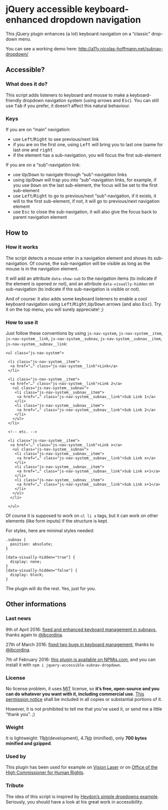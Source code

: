 # jQuery accessible keyboard-enhanced dropdown navigation
This jQuery plugin enhances (a lot) keyboard navigation on a “classic” drop-down menu.

You can see a working demo here: http://a11y.nicolas-hoffmann.net/subnav-dropdown/

<h2 id="accessible">Accessible?</h2>
 
 <h3 class="mt0" id="what-does-it-do">What does it do?</h3>
 
 <p>This script adds listeners to keyboard and mouse to make a keyboard-friendly dropdown navigation system (using arrows and <kbd>Esc</kbd>). You can still use <kbd>Tab</kbd> if you prefer, it doesn’t affect this natural behaviour.</p>
 
 <h3 class="mt0" id="keys">Keys</h3>
 
 <p>If you are on “main” navigation:</p>
 
 <ul>
 	<li>use <kbd>Left</kbd>/<kbd>Right</kbd> to see previous/next link</li>
	<li>if you are on the first one, using <kbd>Left</kbd> will bring you to last one (same for last one and <kbd>right</kbd></li>
 	<li>if the element has a sub-navigation, you will focus the first sub-element</li>
 </ul>

 <p>If you are on a “sub”-navigation link:</p>

 <ul>
 	<li>use <kbd>Up</kbd>/<kbd>Down</kbd> to navigate through “sub”-navigation links</li>
	<li>using <kbd>Up</kbd>/<kbd>Down</kbd> will trap you into “sub”-navigation links, for example, if you use <kbd>Down</kbd> on the last sub-element, the focus will be set to the first sub-element</li>
	<li>use <kbd>Left</kbd>/<kbd>Right</kbd> to go to previous/next “sub”-navigation, if it exists, it will to the first sub-element, if not, it will go to previous/next navigation element</li>
 	<li>use <kbd>Esc</kbd> to close the sub-navigation, it will also give the focus back to parent navigation element</li>
 </ul>


 <h2 id="how-to">How to</h2>
 
 <h3 class="mt0" id="how-it-works">How it works</h3> 
 
 <p>The script detects a mouse enter in a navigation element and shows its sub-navigation. Of course, the sub-navigation will be visible as long as the mouse is in the navigation element.</p>
 
 <p>It will add an attribute <code>data-show-sub</code> to the navigation items (to indicate if the element is opened or not), and an attribute <code>data-visually-hidden</code> on sub-navigation (to indicate if the sub-navigation is visible or not).</p>
 
 <p>And of course: it also adds some keyboard listeners to enable a cool keyboard navigation using <kbd>Left</kbd>/<kbd>Right</kbd>,<kbd>Up</kbd>/<kbd>Down</kbd> arrows (and also <kbd>Esc</kbd>). Try it on the top menu, you will surely appreciate! ;)</p>
 
 <h3 class="mt0" id="how-to-use-it">How to use it</h3> 
 
 <p>Just follow these conventions by using <code>js-nav-system</code>, <code>js-nav-system__item</code>, <code>js-nav-system__link</code>, <code>js-nav-system__subnav</code>, <code>js-nav-system__subnav__item</code>, <code>js-nav-system__subnav__link</code>:</p>
 
   <pre><code class="language-markup">&lt;ul class="js-nav-system"&gt;

 &lt;li class="js-nav-system__item"&gt;
  &lt;a href="…" class="js-nav-system__link"&gt;Link&lt;/a&gt;
 &lt;/li&gt;

 &lt;li class="js-nav-system__item"&gt;
  &lt;a href="…" class="js-nav-system__link"&gt;Link 2&lt;/a&gt;
   &lt;ul class="js-nav-system__subnav"&gt;
    &lt;li class="js-nav-system__subnav__item"&gt;
     &lt;a href="…" class="js-nav-system__subnav__link"&gt;Sub Link 1&lt;/a&gt;
    &lt;/li&gt;
    &lt;li class="js-nav-system__subnav__item"&gt;
     &lt;a href="…" class="js-nav-system__subnav__link"&gt;Sub Link 2&lt;/a&gt;
    &lt;/li&gt;
   &lt;/ul&gt;
 &lt;/li&gt;

 &lt;!-- etc. --&gt;

 &lt;li class="js-nav-system__item"&gt;
  &lt;a href="…" class="js-nav-system__link"&gt;Link x&lt;/a&gt;
   &lt;ul class="js-nav-system__subnav"&gt;
    &lt;li class="js-nav-system__subnav__item"&gt;
     &lt;a href="…" class="js-nav-system__subnav__link"&gt;Sub Link x&lt;/a&gt;
    &lt;/li&gt;
    &lt;li class="js-nav-system__subnav__item"&gt;
     &lt;a href="…" class="js-nav-system__subnav__link"&gt;Sub Link x+1&lt;/a&gt;
    &lt;/li&gt;
    &lt;li class="js-nav-system__subnav__item"&gt;
     &lt;a href="…" class="js-nav-system__subnav__link"&gt;Sub Link x+1&lt;/a&gt;
    &lt;/li&gt;
   &lt;/ul&gt;
  &lt;/li&gt;	 

 &lt;/ul&gt;
</code></pre>
 
 <p>Of course it is supposed to work on <code>ul li a</code> tags, but it can work on other elements (like form inputs) if the structure is kept.</p>
 
 <p>For styles, here are minimal styles needed:</p>
 
<pre><code class="language-css">.subnav {
  position: absolute;
}

[data-visually-hidden="true"] {
  display: none;
}
[data-visually-hidden="false"] {
  display: block;
}
</code></pre>
	
  <p>The plugin will do the rest. Yes, just for you.</p>
 
 <h2 id="other-informations">Other informations</h2>

 <h3 class="mt0" id="last-news">Last news</h3>

 
 <p>9th of April 2016: <a href="https://github.com/nico3333fr/jquery-accessible-subnav-dropdown/issues/3">fixed and enhanced keyboard management in subnavs</a>, thanks again to <a href="https://twitter.com/jbcordina">@jbcordina</a>.</p>
 
 <p>27th of March 2016: <a href="https://github.com/nico3333fr/jquery-accessible-subnav-dropdown/commit/02ac9e2d76447b14e0ec48d45684f4e7eaa9145d">fixed two bugs in keyboard management</a>, thanks to <a href="https://twitter.com/jbcordina">@jbcordina</a>.</p>
 

 <p class="mb1">7th of February 2016: <a href="https://www.npmjs.com/package/jquery-accessible-subnav-dropdown">this plugin is available on NPMjs.com</a>, and you can install it with <code>npm i jquery-accessible-subnav-dropdown</code>.</p>

 <h3 class="mt0" id="license">License</h3>  

 
 <p>No license problem, it uses <abbr title="Massachusetts Institute of Technology">MIT</abbr> license, so <strong>it’s free, open-source and you can do whatever you want with it, including commercial use</strong>. <a href="https://github.com/nico3333fr/jquery-accessible-subnav-dropdown/blob/master/LICENSE">This permission notice</a> shall be included in all copies or substantial portions of it. </p>
 <p>However, it is not prohibited to tell me that you’ve used it, or send me a little “thank you”. ;) </p>
 
 <h3 class="mt0" id="weight">Weight</h3>  
 
 <p>It is lightweight: 11<abbr title="kilobytes">kb</abbr>(development), 4.7<abbr title="kilobytes">kb</abbr> (minified), only <strong>700&nbsp;bytes minified and gzipped</strong>.</p>
 
 <h3 class="mt0" id="used-by">Used by</h3>  
 
 <p>This plugin has been used for example on <a href="http://www.visionlaser.ch/">Vision Laser</a> or on <a href="http://ohchr.org/">Office of the High Commissioner for Human Rights</a>.</p> 

 <h3 class="mt0" id="tribute">Tribute</h3>  
 
 <p>The idea of this script is inspired by <a href="http://heydonworks.com/practical_aria_examples/#submenus">Heydon’s simple dropdowns example</a>. Seriously, you should have a look at his great work in accessibility.</p> 
 
